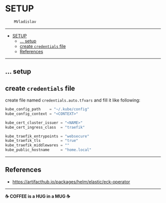 # SETUP

```sh
    MVladislav
```

---

- [SETUP](#setup)
  - [... setup](#-setup)
  - [create `credentials` file](#create-credentials-file)
  - [References](#references)

---

## ... setup

## create `credentials` file

create file named `credentials.auto.tfvars` and fill it like following:

```tf
kube_config_path    = "~/.kube/config"
kube_config_context = "<CONTEXT>"

kube_cert_cluster_issuer = "<NAME>"
kube_cert_ingress_class  = "traefik"

kube_traefik_entrypoints = "websecure"
kube_traefik_tls         = "true"
kube_traefik_middlewares = ""
kube_public_hostname     = "home.local"
```

---

## References

- <https://artifacthub.io/packages/helm/elastic/eck-operator>

---

**☕ COFFEE is a HUG in a MUG ☕**
